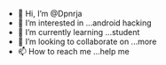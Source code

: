 - 👋 Hi, I’m @Dpnrja
- 👀 I’m interested in ...android hacking
- 🌱 I’m currently learning ...student
- 💞️ I’m looking to collaborate on ...more
- 📫 How to reach me ...help me


<!---
Dpnrja/Dpnrja is a ✨ special ✨ repository because its `README.md` (this file) appears on your GitHub profile.
You can click the Preview link to take a look at your changes.
--->
